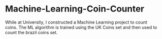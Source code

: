 # Machine-Learning-Coin-Counter
While at University, I constructed a Machine Learning project to count coins. The ML algorithm is trained using the UK Coins set and then used to count the brazil coins set.
